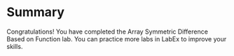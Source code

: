 # Summary

Congratulations! You have completed the Array Symmetric Difference Based on Function lab. You can practice more labs in LabEx to improve your skills.

